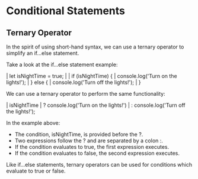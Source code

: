 # Conditional Statements

## Ternary Operator

In the spirit of using short-hand syntax, we can use a ternary operator to simplify an if...else statement.

Take a look at the if...else statement example:

| let isNightTime = true;
| 
| if (isNightTime) {
|   console.log('Turn on the lights!');
| } else {
|   console.log('Turn off the lights!');
| }

We can use a ternary operator to perform the same functionality:

| isNightTime 
|   ? console.log('Turn on the lights!')
|   : console.log('Turn off the lights!');

In the example above:

- The condition, isNightTime, is provided before the ?.
- Two expressions follow the ? and are separated by a colon :.
- If the condition evaluates to true, the first expression executes.
- If the condition evaluates to false, the second expression executes.

Like if...else statements, ternary operators can be used for conditions which evaluate to true or false.